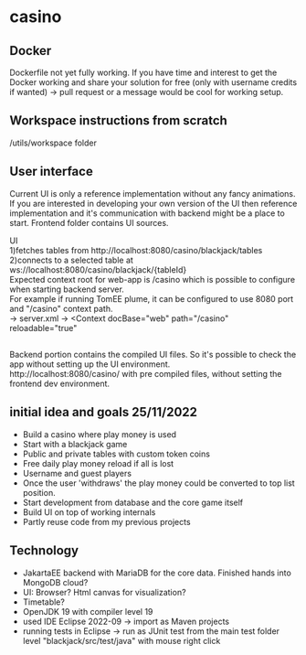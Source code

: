 # casino

## Docker
Dockerfile not yet fully working. If you have time and interest to get the Docker working and share your solution for free (only with username credits if wanted)  -> pull request or a message would be cool for working setup.

## Workspace instructions from scratch<br>
/utils/workspace folder

## User interface 
Current UI is only a reference implementation without any fancy animations. <br> If you are interested in developing your own version of the UI then reference implementation and it's communication with backend might be a place to start. Frontend folder contains UI sources.

UI <br>
1)fetches tables from http://localhost:8080/casino/blackjack/tables <br>
2)connects to a selected table at ws://localhost:8080/casino/blackjack/{tableId} <br>
Expected context root for web-app is /casino which is possible to configure when starting backend server. <br>
For example if running TomEE plume, it can be configured to use 8080 port and "/casino" context path. <br>
->  server.xml -> <Context docBase="web" path="/casino" reloadable="true"  <br>


##
Backend portion contains the compiled UI files. So it's possible to check the app without setting up the UI environment. <br>
http://localhost:8080/casino/ with pre compiled files, without setting the frontend dev environment. <br>

## initial idea and goals 25/11/2022
* Build a casino where play money is used 
* Start with a blackjack game 
* Public and private tables with custom token coins
* Free daily play money reload if all is lost
* Username and guest players
* Once the user 'withdraws' the play money could be converted to top list position.
* Start development from database and the core game itself
* Build UI on top of working internals
* Partly reuse code from my previous projects
## Technology
* JakartaEE backend with MariaDB for the core data. Finished hands into MongoDB cloud?
* UI: Browser? Html canvas for visualization?
* Timetable?
* OpenJDK 19 with compiler level 19
* used IDE Eclipse 2022-09 -> import as Maven projects
* running tests in Eclipse -> run as JUnit test from the main test folder level "blackjack/src/test/java" with mouse right click
